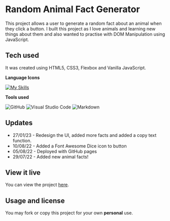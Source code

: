 # Random Animal Fact Generator

This project allows a user to generate a random fact about an animal when they click a button.
I built this project as I love animals and learning new things about them and also wanted to practise with DOM Manipulation using JavaScript.

## Tech used

It was created using HTML5, CSS3, Flexbox and Vanilla JavaScript.

**Language Icons**

[![My Skills](https://skillicons.dev/icons?i=html,css,js,git&perline=9)](https://skillicons.dev)

**Tools used**

![GitHub](https://camo.githubusercontent.com/cca71357fe98ec5f8cd6ebab9044ad2901f4b64ebda379ac81608ed9f1caa1a0/68747470733a2f2f696d672e736869656c64732e696f2f7374617469632f76313f7374796c653d666f722d7468652d6261646765266d6573736167653d47697448756226636f6c6f723d313831373137266c6f676f3d476974487562266c6f676f436f6c6f723d464646464646266c6162656c3d) ![Visual Studio Code](https://img.shields.io/badge/Visual%20Studio%20Code-0078d7.svg?style=for-the-badge&logo=visual-studio-code&logoColor=white) ![Markdown](https://img.shields.io/badge/markdown-%23000000.svg?style=for-the-badge&logo=markdown&logoColor=white)

## Updates

- 27/01/23 - Redesign the UI, added more facts and added a copy text function.
- 10/08/22 - Added a Font Awesome Dice icon to button
- 05/08/22 - Deployed with GitHub pages
- 29/07/22 - Added new animal facts!

## View it live

You can view the project [here](https://rclarkeweb.github.io/Random-Animal-Fact-Generator/).

## Usage and license

You may fork or copy this project for your own **personal** use.

